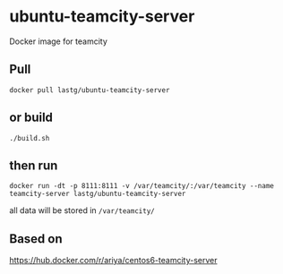 # ubuntu-teamcity-server
Docker image for teamcity

## Pull
`docker pull lastg/ubuntu-teamcity-server`

## or build
`./build.sh`

## then run
`docker run -dt -p 8111:8111 -v /var/teamcity/:/var/teamcity --name teamcity-server lastg/ubuntu-teamcity-server`

all data will be stored in `/var/teamcity/`

## Based on 
https://hub.docker.com/r/ariya/centos6-teamcity-server

